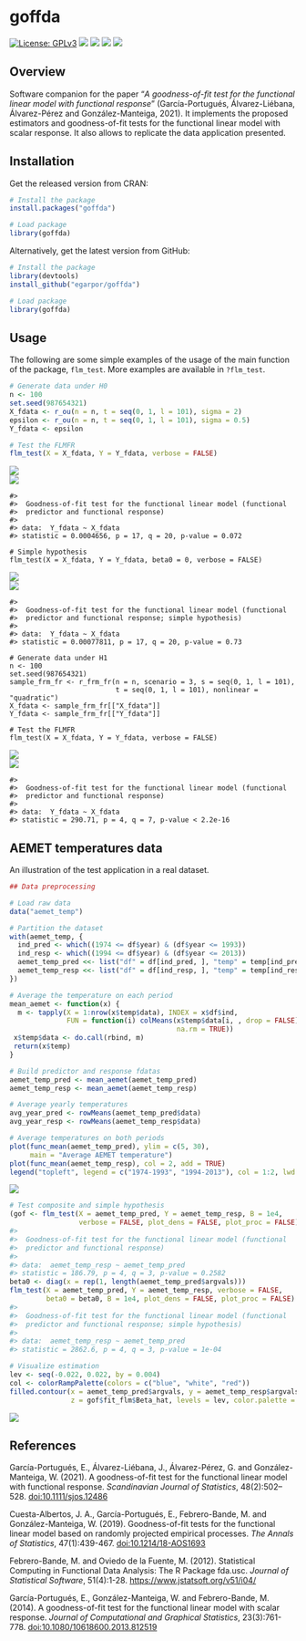 # goffda

[![License:
GPLv3](https://img.shields.io/badge/license-GPLv3-blue.svg)](https://www.gnu.org/licenses/gpl-3.0)
[![](https://travis-ci.org/egarpor/goffda.svg?branch=master)](https://travis-ci.org/egarpor/goffda)
[![](https://www.r-pkg.org/badges/version/goffda?color=green)](https://cran.r-project.org/package=goffda)
[![](http://cranlogs.r-pkg.org/badges/grand-total/goffda?color=green)](https://cran.r-project.org/package=goffda)
[![](http://cranlogs.r-pkg.org/badges/last-month/goffda?color=green)](https://cran.r-project.org/package=goffda)

<!-- <img src="" alt="goffda  hexlogo" align="right" width="200" style="padding: 0 15px; float: right;"/> -->

## Overview

Software companion for the paper “*A goodness-of-fit test for the
functional linear model with functional response*” (García-Portugués,
Álvarez-Liébana, Álvarez-Pérez and González-Manteiga, 2021). It
implements the proposed estimators and goodness-of-fit tests for the
functional linear model with scalar response. It also allows to
replicate the data application presented.

## Installation

Get the released version from CRAN:

``` r
# Install the package
install.packages("goffda")

# Load package
library(goffda)
```

Alternatively, get the latest version from GitHub:

``` r
# Install the package
library(devtools)
install_github("egarpor/goffda")

# Load package
library(goffda)
```

## Usage

The following are some simple examples of the usage of the main function
of the package, `flm_test`. More examples are available in `?flm_test`.

``` r
# Generate data under H0
n <- 100
set.seed(987654321)
X_fdata <- r_ou(n = n, t = seq(0, 1, l = 101), sigma = 2)
epsilon <- r_ou(n = n, t = seq(0, 1, l = 101), sigma = 0.5)
Y_fdata <- epsilon

# Test the FLMFR
flm_test(X = X_fdata, Y = Y_fdata, verbose = FALSE)
```

<img src="README/README-test-1.png" style="display: block; margin: auto;" /><img src="README/README-test-2.png" style="display: block; margin: auto;" />

    #> 
    #>  Goodness-of-fit test for the functional linear model (functional
    #>  predictor and functional response)
    #> 
    #> data:  Y_fdata ~ X_fdata
    #> statistic = 0.0004656, p = 17, q = 20, p-value = 0.072

    # Simple hypothesis
    flm_test(X = X_fdata, Y = Y_fdata, beta0 = 0, verbose = FALSE)

<img src="README/README-test-3.png" style="display: block; margin: auto;" /><img src="README/README-test-4.png" style="display: block; margin: auto;" />

    #> 
    #>  Goodness-of-fit test for the functional linear model (functional
    #>  predictor and functional response; simple hypothesis)
    #> 
    #> data:  Y_fdata ~ X_fdata
    #> statistic = 0.00077811, p = 17, q = 20, p-value = 0.73

    # Generate data under H1
    n <- 100
    set.seed(987654321)
    sample_frm_fr <- r_frm_fr(n = n, scenario = 3, s = seq(0, 1, l = 101),
                              t = seq(0, 1, l = 101), nonlinear = "quadratic")
    X_fdata <- sample_frm_fr[["X_fdata"]]
    Y_fdata <- sample_frm_fr[["Y_fdata"]]

    # Test the FLMFR
    flm_test(X = X_fdata, Y = Y_fdata, verbose = FALSE)

<img src="README/README-test-5.png" style="display: block; margin: auto;" /><img src="README/README-test-6.png" style="display: block; margin: auto;" />

    #> 
    #>  Goodness-of-fit test for the functional linear model (functional
    #>  predictor and functional response)
    #> 
    #> data:  Y_fdata ~ X_fdata
    #> statistic = 290.71, p = 4, q = 7, p-value < 2.2e-16

## AEMET temperatures data

An illustration of the test application in a real dataset.

``` r
## Data preprocessing

# Load raw data
data("aemet_temp")

# Partition the dataset
with(aemet_temp, {
  ind_pred <- which((1974 <= df$year) & (df$year <= 1993))
  ind_resp <- which((1994 <= df$year) & (df$year <= 2013))
  aemet_temp_pred <<- list("df" = df[ind_pred, ], "temp" = temp[ind_pred])
  aemet_temp_resp <<- list("df" = df[ind_resp, ], "temp" = temp[ind_resp])
})

# Average the temperature on each period
mean_aemet <- function(x) {
  m <- tapply(X = 1:nrow(x$temp$data), INDEX = x$df$ind,
              FUN = function(i) colMeans(x$temp$data[i, , drop = FALSE],
                                         na.rm = TRUE))
 x$temp$data <- do.call(rbind, m)
 return(x$temp)
}

# Build predictor and response fdatas
aemet_temp_pred <- mean_aemet(aemet_temp_pred)
aemet_temp_resp <- mean_aemet(aemet_temp_resp)

# Average yearly temperatures
avg_year_pred <- rowMeans(aemet_temp_pred$data)
avg_year_resp <- rowMeans(aemet_temp_resp$data)

# Average temperatures on both periods
plot(func_mean(aemet_temp_pred), ylim = c(5, 30),
     main = "Average AEMET temperature")
plot(func_mean(aemet_temp_resp), col = 2, add = TRUE)
legend("topleft", legend = c("1974-1993", "1994-2013"), col = 1:2, lwd = 2)
```

<img src="README/README-aemet-1.png" style="display: block; margin: auto;" />

``` r
# Test composite and simple hypothesis
(gof <- flm_test(X = aemet_temp_pred, Y = aemet_temp_resp, B = 1e4,
                 verbose = FALSE, plot_dens = FALSE, plot_proc = FALSE))
#> 
#>  Goodness-of-fit test for the functional linear model (functional
#>  predictor and functional response)
#> 
#> data:  aemet_temp_resp ~ aemet_temp_pred
#> statistic = 186.79, p = 4, q = 3, p-value = 0.2582
beta0 <- diag(x = rep(1, length(aemet_temp_pred$argvals)))
flm_test(X = aemet_temp_pred, Y = aemet_temp_resp, verbose = FALSE,
         beta0 = beta0, B = 1e4, plot_dens = FALSE, plot_proc = FALSE)
#> 
#>  Goodness-of-fit test for the functional linear model (functional
#>  predictor and functional response; simple hypothesis)
#> 
#> data:  aemet_temp_resp ~ aemet_temp_pred
#> statistic = 2862.6, p = 4, q = 3, p-value = 1e-04

# Visualize estimation
lev <- seq(-0.022, 0.022, by = 0.004)
col <- colorRampPalette(colors = c("blue", "white", "red"))
filled.contour(x = aemet_temp_pred$argvals, y = aemet_temp_resp$argvals,
               z = gof$fit_flm$Beta_hat, levels = lev, color.palette = col)
```

<img src="README/README-aemet-2.png" style="display: block; margin: auto;" />

## References

García-Portugués, E., Álvarez-Liébana, J., Álvarez-Pérez, G. and
González-Manteiga, W. (2021). A goodness-of-fit test for the functional
linear model with functional response. *Scandinavian Journal of
Statistics*, 48(2):502–528.
[doi:10.1111/sjos.12486](https://doi.org/10.1111/sjos.12486)

Cuesta-Albertos, J. A., García-Portugués, E., Febrero-Bande, M. and
González-Manteiga, W. (2019). Goodness-of-fit tests for the functional
linear model based on randomly projected empirical processes. *The
Annals of Statistics*, 47(1):439-467.
[doi:10.1214/18-AOS1693](https://doi.org/10.1214/18-AOS1693)

Febrero-Bande, M. and Oviedo de la Fuente, M. (2012). Statistical
Computing in Functional Data Analysis: The R Package fda.usc. *Journal
of Statistical Software*, 51(4):1-28.
<https://www.jstatsoft.org/v51/i04/>

García-Portugués, E., González-Manteiga, W. and Febrero-Bande, M.
(2014). A goodness-of-fit test for the functional linear model with
scalar response. *Journal of Computational and Graphical Statistics*,
23(3):761-778.
[doi:10.1080/10618600.2013.812519](https://doi.org/10.1080/10618600.2013.812519)
